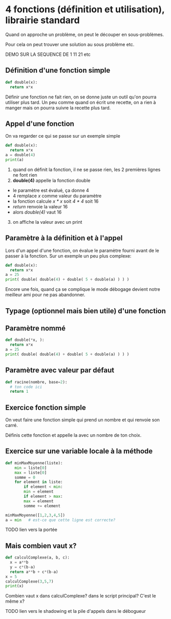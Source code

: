 # 4 fonctions (définition et utilisation), librairie standard

Quand on approche un problème, on peut le découper en sous-problèmes.

Pour cela on peut trouver une solution au sous problème etc.

DEMO SUR LA SEQUENCE DE 1 11 21 etc

## Définition d'une fonction simple

```python
def double(x):
  return x*x
```

Définir une fonction ne fait rien, on se donne juste un outil qu'on
pourra utiliser plus tard. Un peu comme quand on écrit une recette, on a
rien à manger mais on pourra suivre la recette plus tard.

## Appel d'une fonction

On va regarder ce qui se passe sur un exemple simple
```python
def double(x):
  return x*x
a = double(4)
print(a)
```
1. quand on définit la fonction, il ne se passe rien, les 2 premières lignes ne font rien
2. **double(4)** appelle la fonction double
- le paramètre est évalué, ça donne 4
- 4 remplace *x* comme valeur du paramètre
- la fonction calcule *x * x* soit *4 * 4* soit 16
- *return* renvoie la valeur 16
- alors *double(4)* vaut 16
3. on affiche la valeur avec un print

## Paramètre à la définition et à l'appel

Lors d'un appel d'une fonction, on évalue le paramètre fourni avant de le
passer à la fonction. Sur un exemple un peu plus complexe:
```python
def double(x):
  return x*x
a = 25
print( double( double(4) + double( 5 + double(a) ) ) )
```
Encore une fois, quand ça se complique le mode débogage devient notre
meilleur ami pour ne pas abandonner.

## Typage (optionnel mais bien utile) d'une fonction

## Paramètre nommé

```python
def double(*x, ):
  return x*x
a = 25
print( double( double(4) + double( 5 + double(a) ) ) )
```

## Paramètre avec valeur par défaut


```python
def racine(nombre, base=2):
  # ton code ici
  return 1
```


## Exercice fonction simple

On veut faire une fonction simple qui prend un nombre et qui renvoie son carré.

Définis cette fonction et appelle la avec un nombre de ton choix.

## Exercice sur une variable locale à la méthode

```python
def minMaxMoyenne(liste):
    min = liste[0]
    max = liste[0]
    somme = 0
    for element in liste:
        if element < min:
        min = element
        if element > max:
        max = element
        somme += element

minMaxMoyenne([1,2,3,4,5])
a = min   # est-ce que cette ligne est correcte?
```

TODO lien vers la portée



## Mais combien vaut x?

```python
def calculComplexe(a, b, c):
  x = a**b
  y = c*(b-a)
  return a**b + c*(b-a)
x = 5
calculComplexe(3,5,7)
print(x)
```

Combien vaut x dans calculComplexe? dans le script principal? C'est le même x?

TODO lien vers le shadowing et la pile d'appels dans le débogueur